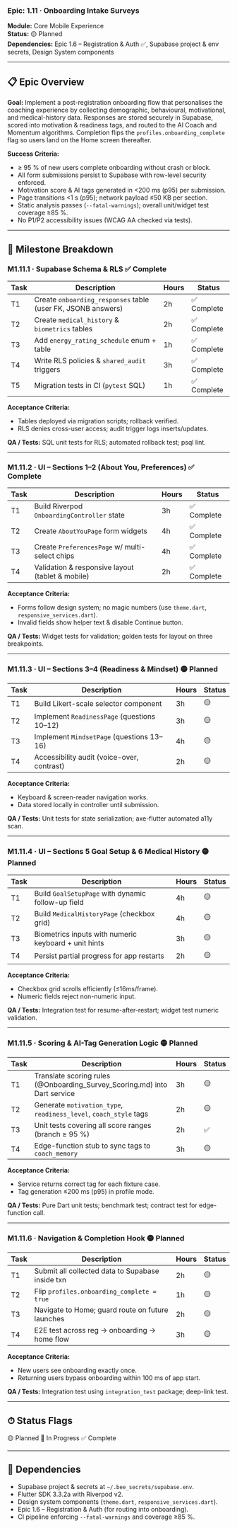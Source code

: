 ### Epic: 1.11 · Onboarding Intake Surveys

**Module:** Core Mobile Experience\
**Status:** 🟡 Planned\
**Dependencies:** Epic 1.6 – Registration & Auth ✅, Supabase project & env
secrets, Design System components

---

## 📋 Epic Overview

**Goal:** Implement a post-registration onboarding flow that personalises the
coaching experience by collecting demographic, behavioural, motivational, and
medical-history data. Responses are stored securely in Supabase, scored into
motivation & readiness tags, and routed to the AI Coach and Momentum algorithms.
Completion flips the `profiles.onboarding_complete` flag so users land on the
Home screen thereafter.

**Success Criteria:**

- ≥ 95 % of new users complete onboarding without crash or block.
- All form submissions persist to Supabase with row-level security enforced.
- Motivation score & AI tags generated in <200 ms (p95) per submission.
- Page transitions <1 s (p95); network payload ≤50 KB per section.
- Static analysis passes (`--fatal-warnings`); overall unit/widget test coverage
  ≥85 %.
- No P1/P2 accessibility issues (WCAG AA checked via tests).

---

## 🏁 Milestone Breakdown

### M1.11.1 · Supabase Schema & RLS ✅ Complete

| Task | Description                                                  | Hours | Status      |
| ---- | ------------------------------------------------------------ | ----- | ----------- |
| T1   | Create `onboarding_responses` table (user FK, JSONB answers) | 2h    | ✅ Complete |
| T2   | Create `medical_history` & `biometrics` tables               | 2h    | ✅ Complete |
| T3   | Add `energy_rating_schedule` enum + table                    | 1h    | ✅ Complete |
| T4   | Write RLS policies & `shared_audit` triggers                 | 3h    | ✅ Complete |
| T5   | Migration tests in CI (`pytest` SQL)                         | 1h    | ✅ Complete |

**Acceptance Criteria:**

- Tables deployed via migration scripts; rollback verified.
- RLS denies cross-user access; audit trigger logs inserts/updates.

**QA / Tests:** SQL unit tests for RLS; automated rollback test; psql lint.

---

### M1.11.2 · UI – Sections 1–2 (About You, Preferences) ✅ Complete

| Task | Description                                      | Hours | Status      |
| ---- | ------------------------------------------------ | ----- | ----------- |
| T1   | Build Riverpod `OnboardingController` state      | 3h    | ✅ Complete |
| T2   | Create `AboutYouPage` form widgets               | 4h    | ✅ Complete |
| T3   | Create `PreferencesPage` w/ multi-select chips   | 4h    | ✅ Complete |
| T4   | Validation & responsive layout (tablet & mobile) | 2h    | ✅ Complete |

**Acceptance Criteria:**

- Forms follow design system; no magic numbers (use `theme.dart`,
  `responsive_services.dart`).
- Invalid fields show helper text & disable Continue button.

**QA / Tests:** Widget tests for validation; golden tests for layout on three
breakpoints.

---

### M1.11.3 · UI – Sections 3–4 (Readiness & Mindset) 🟡 Planned

| Task | Description                                 | Hours | Status |
| ---- | ------------------------------------------- | ----- | ------ |
| T1   | Build Likert-scale selector component       | 3h    | 🟡     |
| T2   | Implement `ReadinessPage` (questions 10–12) | 3h    | 🟡     |
| T3   | Implement `MindsetPage` (questions 13–16)   | 4h    | 🟡     |
| T4   | Accessibility audit (voice-over, contrast)  | 2h    | 🟡     |

**Acceptance Criteria:**

- Keyboard & screen-reader navigation works.
- Data stored locally in controller until submission.

**QA / Tests:** Unit tests for state serialization; axe-flutter automated a11y
scan.

---

### M1.11.4 · UI – Sections 5 Goal Setup & 6 Medical History 🟡 Planned

| Task | Description                                          | Hours | Status |
| ---- | ---------------------------------------------------- | ----- | ------ |
| T1   | Build `GoalSetupPage` with dynamic follow-up field   | 4h    | 🟡     |
| T2   | Build `MedicalHistoryPage` (checkbox grid)           | 4h    | 🟡     |
| T3   | Biometrics inputs with numeric keyboard + unit hints | 3h    | 🟡     |
| T4   | Persist partial progress for app restarts            | 2h    | 🟡     |

**Acceptance Criteria:**

- Checkbox grid scrolls efficiently (≤16ms/frame).
- Numeric fields reject non-numeric input.

**QA / Tests:** Integration test for resume-after-restart; widget test numeric
validation.

---

### M1.11.5 · Scoring & AI-Tag Generation Logic 🟡 Planned

| Task | Description                                                               | Hours | Status |
| ---- | ------------------------------------------------------------------------- | ----- | ------ |
| T1   | Translate scoring rules (@Onboarding_Survey_Scoring.md) into Dart service | 3h    | 🟡     |
| T2   | Generate `motivation_type`, `readiness_level`, `coach_style` tags         | 2h    | 🟡     |
| T3   | Unit tests covering all score ranges (branch ≥ 95 %)                      | 2h    | ✅     |
| T4   | Edge-function stub to sync tags to `coach_memory`                         | 3h    | 🟡     |

**Acceptance Criteria:**

- Service returns correct tag for each fixture case.
- Tag generation ≤200 ms (p95) in profile mode.

**QA / Tests:** Pure Dart unit tests; benchmark test; contract test for
edge-function call.

---

### M1.11.6 · Navigation & Completion Hook 🟡 Planned

| Task | Description                                      | Hours | Status |
| ---- | ------------------------------------------------ | ----- | ------ |
| T1   | Submit all collected data to Supabase inside txn | 2h    | 🟡     |
| T2   | Flip `profiles.onboarding_complete = true`       | 1h    | 🟡     |
| T3   | Navigate to Home; guard route on future launches | 2h    | 🟡     |
| T4   | E2E test across reg → onboarding → home flow     | 3h    | 🟡     |

**Acceptance Criteria:**

- New users see onboarding exactly once.
- Returning users bypass onboarding within 100 ms of app start.

**QA / Tests:** Integration test using `integration_test` package; deep-link
test.

---

## ⏱ Status Flags

🟡 Planned 🔵 In Progress ✅ Complete

---

## 🔗 Dependencies

- Supabase project & secrets at `~/.bee_secrets/supabase.env`.
- Flutter SDK 3.3.2a with Riverpod v2.
- Design system components (`theme.dart`, `responsive_services.dart`).
- Epic 1.6 – Registration & Auth (for routing into onboarding).
- CI pipeline enforcing `--fatal-warnings` and coverage ≥85 %.
